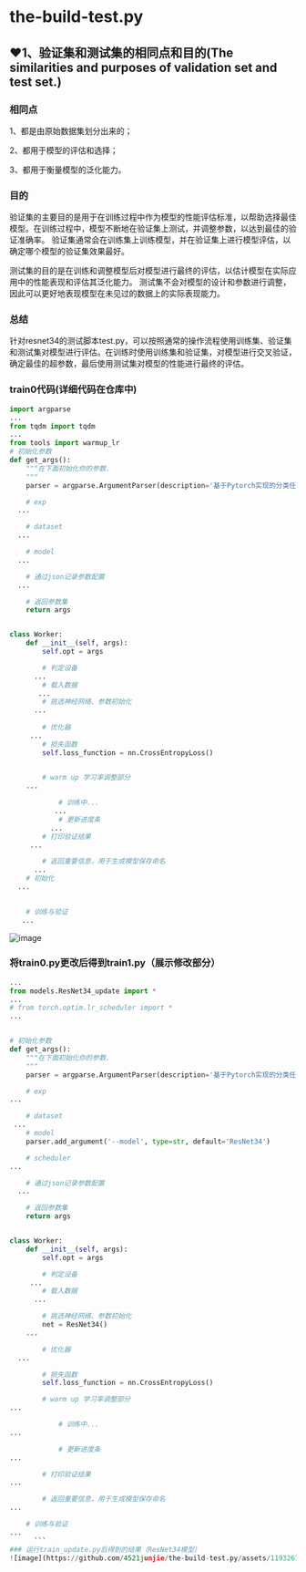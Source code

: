 # the-build-test.py
## ❤1、验证集和测试集的相同点和目的(The similarities and purposes of validation set and test set.)
### 相同点
1、都是由原始数据集划分出来的； 

2、都用于模型的评估和选择；

3、都用于衡量模型的泛化能力。

### 目的
验证集的主要目的是用于在训练过程中作为模型的性能评估标准，以帮助选择最佳模型。在训练过程中，模型不断地在验证集上测试，并调整参数，以达到最佳的验证准确率。
验证集通常会在训练集上训练模型，并在验证集上进行模型评估，以确定哪个模型的验证集效果最好。

测试集的目的是在训练和调整模型后对模型进行最终的评估，以估计模型在实际应用中的性能表现和评估其泛化能力。
测试集不会对模型的设计和参数进行调整，因此可以更好地表现模型在未见过的数据上的实际表现能力。
### 总结
针对resnet34的测试脚本test.py，可以按照通常的操作流程使用训练集、验证集和测试集对模型进行评估。在训练时使用训练集和验证集，对模型进行交叉验证，确定最佳的超参数，最后使用测试集对模型的性能进行最终的评估。
### train0代码(详细代码在仓库中)
``` python 
import argparse
...
from tqdm import tqdm
...
from tools import warmup_lr
# 初始化参数
def get_args():
    """在下面初始化你的参数.
    """
    parser = argparse.ArgumentParser(description='基于Pytorch实现的分类任务')

    # exp
  ...

    # dataset
  ...

    # model
  ...

    # 通过json记录参数配置
  ...

    # 返回参数集
    return args


class Worker:
    def __init__(self, args):
        self.opt = args

        # 判定设备
      ...
        # 载入数据
       ...
        # 挑选神经网络、参数初始化
      ...
 
        # 优化器
     ...
        # 损失函数
        self.loss_function = nn.CrossEntropyLoss()
  

        # warm up 学习率调整部分
    ...

            # 训练中...
           ...
            # 更新进度条
          ...
        # 打印验证结果
     ...

        # 返回重要信息，用于生成模型保存命名
      ...
    # 初始化
  ...
   

    # 训练与验证
   ...
```
![image](https://github.com/4521junjie/the-build-test.py/assets/119326710/f145cba5-fa7f-47c9-8b06-0b7d3d46bec6)
### 将train0.py更改后得到train1.py（展示修改部分）

```python
...
from models.ResNet34_update import *
...
# from torch.optim.lr_scheduler import *
...


# 初始化参数
def get_args():
    """在下面初始化你的参数.
    """
    parser = argparse.ArgumentParser(description='基于Pytorch实现的分类任务')

    # exp
...

    # dataset
 ...
    # model
    parser.add_argument('--model', type=str, default='ResNet34')

    # scheduler
...

    # 通过json记录参数配置
  ...

    # 返回参数集
    return args


class Worker:
    def __init__(self, args):
        self.opt = args

        # 判定设备
     ...
        # 载入数据
      ...

        # 挑选神经网络、参数初始化
        net = ResNet34()
    ...

        # 优化器
  ...

        # 损失函数
        self.loss_function = nn.CrossEntropyLoss()

        # warm up 学习率调整部分
...

            # 训练中...
...

            # 更新进度条
...

        # 打印验证结果
...

        # 返回重要信息，用于生成模型保存命名
...

    # 训练与验证
...
      ```
### 运行train_update.py后得到的结果（ResNet34模型）
![image](https://github.com/4521junjie/the-build-test.py/assets/119326710/1ecc8164-4267-4178-9353-33d63aca2116)



